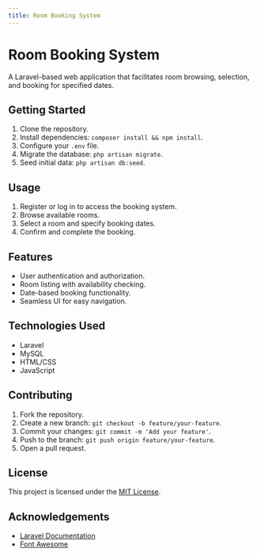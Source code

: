 ```yaml
---
title: Room Booking System
---
```


# Room Booking System

A Laravel-based web application that facilitates room browsing, selection, and booking for specified dates.

## Getting Started

1. Clone the repository.
2. Install dependencies: `composer install && npm install`.
3. Configure your `.env` file.
4. Migrate the database: `php artisan migrate`.
5. Seed initial data: `php artisan db:seed`.

## Usage

1. Register or log in to access the booking system.
2. Browse available rooms.
3. Select a room and specify booking dates.
4. Confirm and complete the booking.

## Features

- User authentication and authorization.
- Room listing with availability checking.
- Date-based booking functionality.
- Seamless UI for easy navigation.

## Technologies Used

- Laravel
- MySQL
- HTML/CSS
- JavaScript

## Contributing

1. Fork the repository.
2. Create a new branch: `git checkout -b feature/your-feature`.
3. Commit your changes: `git commit -m 'Add your feature'`.
4. Push to the branch: `git push origin feature/your-feature`.
5. Open a pull request.

## License

This project is licensed under the [MIT License](LICENSE).

## Acknowledgements

- [Laravel Documentation](https://laravel.com/docs)
- [Font Awesome](https://fontawesome.com/)
